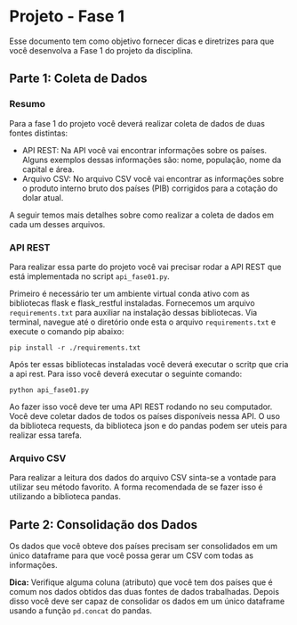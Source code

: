 # Projeto - Fase 1

Esse documento tem como objetivo fornecer dicas e diretrizes para que você desenvolva a Fase 1 do projeto da disciplina.

## Parte 1: Coleta de Dados

### Resumo
Para a fase 1 do projeto você deverá realizar coleta de dados de duas fontes distintas:

* API REST: Na API você vai encontrar informações sobre os países. Alguns exemplos dessas informações são: nome, população, nome da capital e área.
* Arquivo CSV: No arquivo CSV você vai encontrar as informações sobre o produto interno bruto dos países (PIB) corrigidos para a cotação do dolar atual.

A seguir temos mais detalhes sobre como realizar a coleta de dados em cada um desses arquivos.

### API REST

Para realizar essa parte do projeto você vai precisar rodar a API REST que está implementada no script `api_fase01.py`.

Primeiro é necessário ter um ambiente virtual conda ativo com as bibliotecas flask e flask_restful instaladas.
Fornecemos um arquivo `requirements.txt` para auxiliar na instalação dessas bibliotecas. 
Via terminal, navegue até o diretório onde esta o arquivo `requirements.txt` e execute o comando pip abaixo:

```
pip install -r ./requirements.txt
```

Após ter essas bibliotecas instaladas você deverá executar o scritp que cria a api rest. Para isso você deverá executar o seguinte comando:

```
python api_fase01.py
```

Ao fazer isso você deve ter uma API REST rodando no seu computador. 
Você deve coletar dados de todos os países disponíveis nessa API. 
O uso da biblioteca requests, da biblioteca json e do pandas podem ser uteis para realizar essa tarefa.


### Arquivo CSV

Para realizar a leitura dos dados do arquivo CSV sinta-se a vontade para utilizar seu método favorito. 
A forma recomendada de se fazer isso é utilizando a biblioteca pandas.

## Parte 2: Consolidação dos Dados

Os dados que você obteve dos países precisam ser consolidados em um único dataframe para que você possa gerar um CSV com todas as informações.

**Dica:** Verifique alguma coluna (atributo) que você tem dos países que é comum nos dados obtidos das duas fontes de dados trabalhadas. Depois disso você deve ser capaz de consolidar os dados em um único dataframe usando a função `pd.concat` do pandas.